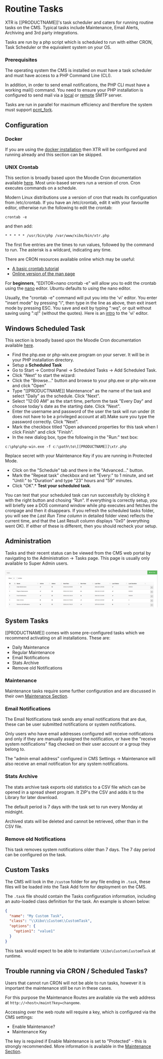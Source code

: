 <!--toc=getting_started-->
# Routine Tasks
XTR is [[PRODUCTNAME]]'s task scheduler and caters for running routine tasks on the CMS. Typical
 tasks include Maintenance, Email Alerts, Archiving and 3rd party integrations.

Tasks are run by a php script which is scheduled to run with either CRON, Task Scheduler
 or the equivalent system on your OS.

### Prerequisites

The operating system the CMS is installed on must have a task scheduler and must have access to
a PHP Command Line (CLI).

In addition, in order to send email notifications, the PHP CLI must have a working mail() command. You 
need to ensure your PHP installation is configured to send mail via a 
[local](http://email.about.com/od/emailprogrammingtips/qt/Configure_PHP_to_Use_a_Local_Mail_Server_for_Sending_Mail.htm) or [remote](http://email.about.com/od/emailprogrammingtips/qt/Configure_PHP_to_Use_a_Remote_SMTP_Server_for_Sending_Mail.htm) SMTP server.

Tasks are run in parallel for maximum efficiency and therefore the system must support 
[pcnt_fork](http://php.net/manual/en/function.pcntl-fork.php).

## Configuration

### Docker

If you are using the [docker installation](install_docker.html) then XTR will be configured and 
running already and this section can be skipped.

### UNIX Crontab

This section is broadly based upon the Moodle Cron documentation available 
[here](http://docs.moodle.org/en/Cron#Using_the_crontab_program_on_Unix). Most unix-based servers 
run a version of cron. Cron executes commands on a schedule.

Modern Linux distributions use a version of cron that reads its configuration from /etc/crontab. 
If you have an /etc/crontab, edit it with your favourite editor, otherwise run the following to 
edit the crontab:

```
crontab -e
```

and then add:

```
* * * * * /usr/bin/php /var/www/xibo/bin/xtr.php
```

The first five entries are the times to run values, followed by the command to run. The asterisk is a 
wildcard, indicating any time.

There are CRON resources available online which may be useful:

*   [A basic crontab tutorial](http://linuxweblog.com/node/24)
*   [Online version of the man page](http://www.freebsd.org/cgi/man.cgi?query=crontab&amp;apropos=0&amp;sektion=5&amp;manpath=FreeBSD+6.0-RELEASE+and+Ports&amp;format=html)

For **beginners**, "EDITOR=nano crontab -e" will allow you to edit the crontab using 
the [nano](http://www.nano-editor.org/dist/v1.2/faq.html) editor. Ubuntu defaults to using the nano editor.

Usually, the "crontab -e" command will put you into the 'vi' editor. You enter "insert mode" by pressing 
"i", then type in the line as above, then exit insert mode by pressing ESC. You save and exit by 
typing ":wq", or quit without saving using ":q!" (without the quotes). Here is an 
[intro](http://www.unix-manuals.com/tutorials/vi/vi-in-10-1.html) to the 'vi' editor.


## Windows Scheduled Task

This section is broadly based upon the Moodle Cron documentation available 
[here](http://docs.moodle.org/en/Cron#Managing_Cron_on_Windows_systems).

*   Find the php.exe or php-win.exe program on your server. It will be in your PHP installation directory.
*   Setup a **Scheduled Task**
*   Go to Start -&gt; Control Panel -&gt; Scheduled Tasks -&gt; Add Scheduled Task.
*   Click "Next" to start the wizard:
*   Click the "Browse..." button and browse to your php.exe or php-win.exe and click "Open"
*   Type "[[PRODUCTNAME]] Maintenance" as the name of the task and select "Daily" as the schedule. 
    Click "Next".
*   Select "12:00 AM" as the start time, perform the task "Every Day" and choose today's date as the 
    starting date. Click "Next".
*   Enter the username and password of the user the task will run under (it does not have to be a 
    privileged account at all).Make sure you type the password correctly. Click "Next".
*   Mark the checkbox titled "Open advanced properties for this task when I click Finish" and 
    click "Finish".
*   In the new dialog box, type the following in the "Run:" text box:

```
c:\php\php-win.exe -f c:\path\to\[[PRODUCTNAME]]\xtr.php
```

Replace secret with your Maintenance Key if you are running in Protected Mode.

*   Click on the "Schedule" tab and there in the "Advanced..." button.
*   Mark the "Repeat task" checkbox and set "Every:" to 1 minute, and set "Until:" to "Duration" and type "23" hours and "59" minutes.
*   Click "OK".*   **Test your scheduled task**.

You can test that your scheduled task can run successfully by clicking it with the right button
and chosing "Run". If everything is correctly setup, you will briefly see a DOS command window 
while php executes and fetches the cronpage and then it disappears. If you refresh the scheduled 
tasks folder, you will see the _Last Run Time column_ in detailed folder view) reflects the current 
time, and that the Last Result column displays "0x0" (everything went OK). If either of these is 
different, then you should recheck your setup.

## Administration

Tasks and their recent status can be viewed from the CMS web portal by navigating to the Administration ->
Tasks page. This page is usually only available to Super Admin users.

![task admin](img/tasks_admin.png)



## System Tasks
[[PRODUCTNAME]] comes with some pre-configured tasks which we recommend activating on all installations.
These are:

 - Daily Maintenance
 - Regular Maintenance
 - Email Notifications
 - Stats Archive
 - Remove old Notifications

### Maintenance

Maintenance tasks require some further configuration and are discussed in their own 
[Maintenance Section](cms_maintenance.html).

### Email Notifications

The Email Notifications task sends any email notifications that are due, these can be user submitted
notifications or system notifications.

Only users who have email addresses configured will receive notifications and only if they are manually
assigned the notification, or have the "receive system notifications" flag checked on their user account
or a group they belong to.

The "admin email address" configured in CMS Settings -> Maintenance will also receive an email notification
for any system notifications.


### Stats Archive

The stats archive task exports old statistics to a CSV file which can be opened in a spread sheet program.
It ZIP's the CSV and adds it to the Library for later download.

The default period is 7 days with the task set to run every Monday at midnight.

Archived stats will be deleted and cannot be retrieved, other than in the CSV file.

### Remove old Notifications

This task removes system notifications older than 7 days. The 7 day period can be configured on the task.

## Custom Tasks

The CMS will look in the `/custom` folder for any file ending in `.task`, these files will be loaded
into the Task Add form for deployment on the CMS.

The `.task` file should contain the Tasks configuration information, including an auto-loaded class
definition for the task. An example is shown below:

``` json
{
  "name": "My Custom Task",
  "class": "\\Xibo\\Custom\\CustomTask",
  "options": {
    "option1": "value1"
  }
}
```

This task would expect to be able to instantiate `\Xibo\Custom\CustomTask` at runtime.

## Trouble running via CRON / Scheduled Tasks?

Users that cannot run CRON will not be able to run tasks, however it is important the maintenance
still be run in these cases.

For this purpose the Maintenance Routes are available via the web address at 
`http://<host>/maint?key=changeme`.
 
Accessing over the web route will require a key, which is configured via the CMS settings:

 - Enable Maintenance?
 - Maintenance Key
 
The key is required if Enable Maintenance is set to "Protected" - this is strongly recommended. More
information is available in the [Maintenance Section](cms_maintenance.html).
